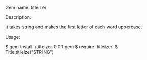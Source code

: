 Gem name: titleizer

Description:

It takes string and makes the first letter of each word uppercase.

Usage:

$ gem install ./titleizer-0.0.1.gem
$ require 'titleizer'
$ Title.titleize("STRING")
